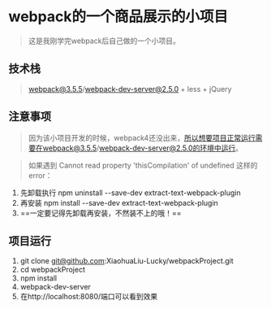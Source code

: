 # webpack的一个商品展示的小项目

> 这是我刚学完webpack后自己做的一个小项目。


## 技术栈

> webpack@3.5.5/webpack-dev-server@2.5.0 + less + jQuery


## 注意事项

> 因为该小项目开发的时候，webpack4还没出来，所以想要项目正常运行需要在webpack@3.5.5/webpack-dev-server@2.5.0的环境中运行。

> 如果遇到 Cannot read property 'thisCompilation' of undefined 这样的error：
1. 先卸载执行 npm uninstall --save-dev extract-text-webpack-plugin
2. 再安装 npm install --save-dev extract-text-webpack-plugin
3. ==一定要记得先卸载再安装，不然装不上的哦！==

## 项目运行

1. git clone git@github.com:XiaohuaLiu-Lucky/webpackProject.git
2. cd webpackProject
3. npm install
4. webpack-dev-server
5. 在http://localhost:8080/端口可以看到效果

